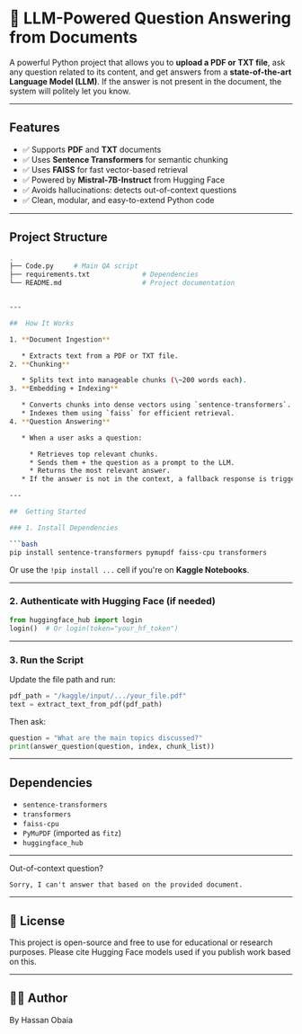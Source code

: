# 📄 LLM-Powered Question Answering from Documents

A powerful Python project that allows you to **upload a PDF or TXT file**, ask any question related to its content, and get answers from a **state-of-the-art Language Model (LLM)**. If the answer is not present in the document, the system will politely let you know.

---

##  Features

- ✅ Supports **PDF** and **TXT** documents
- ✅ Uses **Sentence Transformers** for semantic chunking
- ✅ Uses **FAISS** for fast vector-based retrieval
- ✅ Powered by **Mistral-7B-Instruct** from Hugging Face
- ✅ Avoids hallucinations: detects out-of-context questions
- ✅ Clean, modular, and easy-to-extend Python code

---

##  Project Structure

```bash
.
├── Code.py     # Main QA script
├── requirements.txt             # Dependencies
└── README.md                    # Project documentation


---

##  How It Works

1. **Document Ingestion**

   * Extracts text from a PDF or TXT file.
2. **Chunking**

   * Splits text into manageable chunks (\~200 words each).
3. **Embedding + Indexing**

   * Converts chunks into dense vectors using `sentence-transformers`.
   * Indexes them using `faiss` for efficient retrieval.
4. **Question Answering**

   * When a user asks a question:

     * Retrieves top relevant chunks.
     * Sends them + the question as a prompt to the LLM.
     * Returns the most relevant answer.
   * If the answer is not in the context, a fallback response is triggered.

---

##  Getting Started

### 1. Install Dependencies

```bash
pip install sentence-transformers pymupdf faiss-cpu transformers
```

Or use the `!pip install ...` cell if you're on **Kaggle Notebooks**.

---

### 2. Authenticate with Hugging Face (if needed)

```python
from huggingface_hub import login
login()  # Or login(token="your_hf_token")
```

---

### 3. Run the Script

Update the file path and run:

```python
pdf_path = "/kaggle/input/.../your_file.pdf"
text = extract_text_from_pdf(pdf_path)
```

Then ask:

```python
question = "What are the main topics discussed?"
print(answer_question(question, index, chunk_list))
```

---

##  Dependencies

* `sentence-transformers`
* `transformers`
* `faiss-cpu`
* `PyMuPDF` (imported as `fitz`)
* `huggingface_hub`

---

Out-of-context question?

```text
Sorry, I can't answer that based on the provided document.
```

---

## 📄 License

This project is open-source and free to use for educational or research purposes. Please cite Hugging Face models used if you publish work based on this.

---

## 🙋‍♂️ Author

By Hassan Obaia

